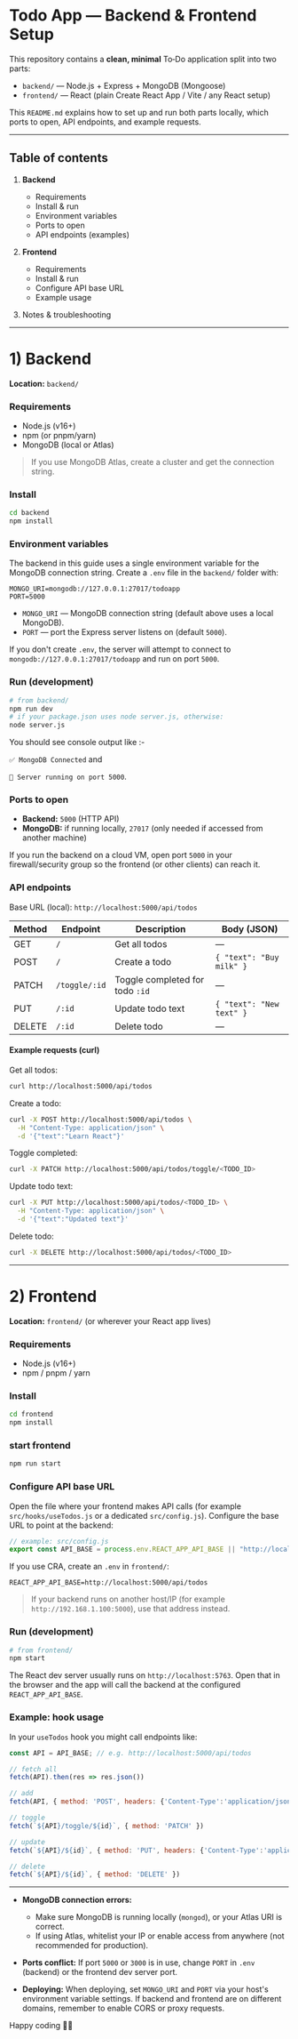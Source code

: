 # Todo App — Backend & Frontend Setup

This repository contains a **clean, minimal** To‑Do application split into two parts:

* `backend/` — Node.js + Express + MongoDB (Mongoose)
* `frontend/` — React (plain Create React App / Vite / any React setup)

This `README.md` explains how to set up and run both parts locally, which ports to open, API endpoints, and example requests.

---

## Table of contents

1. **Backend**

   * Requirements
   * Install & run
   * Environment variables
   * Ports to open
   * API endpoints (examples)
2. **Frontend**

   * Requirements
   * Install & run
   * Configure API base URL
   * Example usage
3. Notes & troubleshooting

---

# 1) Backend

**Location:** `backend/`

### Requirements

* Node.js (v16+)
* npm (or pnpm/yarn)
* MongoDB (local or Atlas)

> If you use MongoDB Atlas, create a cluster and get the connection string.

### Install

```bash
cd backend
npm install
```

### Environment variables

The backend in this guide uses a single environment variable for the MongoDB connection string.
Create a `.env` file in the `backend/` folder with:

```
MONGO_URI=mongodb://127.0.0.1:27017/todoapp
PORT=5000
```

* `MONGO_URI` — MongoDB connection string (default above uses a local MongoDB).
* `PORT` — port the Express server listens on (default `5000`).

If you don't create `.env`, the server will attempt to connect to `mongodb://127.0.0.1:27017/todoapp` and run on port `5000`.

### Run (development)

```bash
# from backend/
npm run dev
# if your package.json uses node server.js, otherwise:
node server.js
```

You should see console output like :- 

`✅ MongoDB Connected` and

 `🚀 Server running on port 5000`.

### Ports to open

* **Backend:** `5000` (HTTP API)
* **MongoDB:** if running locally, `27017` (only needed if accessed from another machine)

If you run the backend on a cloud VM, open port `5000` in your firewall/security group so the frontend (or other clients) can reach it.

### API endpoints

Base URL (local): `http://localhost:5000/api/todos`

| Method | Endpoint      | Description                     | Body (JSON)              |
| ------ | ------------- | ------------------------------- | ------------------------ |
| GET    | `/`           | Get all todos                   | —                        |
| POST   | `/`           | Create a todo                   | `{ "text": "Buy milk" }` |
| PATCH  | `/toggle/:id` | Toggle completed for todo `:id` | —                        |
| PUT    | `/:id`        | Update todo text                | `{ "text": "New text" }` |
| DELETE | `/:id`        | Delete todo                     | —                        |

#### Example requests (curl)

Get all todos:

```bash
curl http://localhost:5000/api/todos
```

Create a todo:

```bash
curl -X POST http://localhost:5000/api/todos \
  -H "Content-Type: application/json" \
  -d '{"text":"Learn React"}'
```

Toggle completed:

```bash
curl -X PATCH http://localhost:5000/api/todos/toggle/<TODO_ID>
```

Update todo text:

```bash
curl -X PUT http://localhost:5000/api/todos/<TODO_ID> \
  -H "Content-Type: application/json" \
  -d '{"text":"Updated text"}'
```

Delete todo:

```bash
curl -X DELETE http://localhost:5000/api/todos/<TODO_ID>
```

---

# 2) Frontend

**Location:** `frontend/` (or wherever your React app lives)

### Requirements

* Node.js (v16+)
* npm / pnpm / yarn

### Install

```bash
cd frontend
npm install
```
### start  frontend
```bash
npm run start
```



### Configure API base URL

Open the file where your frontend makes API calls (for example `src/hooks/useTodos.js` or a dedicated `src/config.js`). Configure the base URL to point at the backend:

```js
// example: src/config.js
export const API_BASE = process.env.REACT_APP_API_BASE || "http://localhost:5000/api/todos";
```

If you use CRA, create an `.env` in `frontend/`:

```
REACT_APP_API_BASE=http://localhost:5000/api/todos
```

> If your backend runs on another host/IP (for example `http://192.168.1.100:5000`), use that address instead.

### Run (development)

```bash
# from frontend/
npm start
```

The React dev server usually runs on `http://localhost:5763`. Open that in the browser and the app will call the backend at the configured `REACT_APP_API_BASE`.

### Example: hook usage

In your `useTodos` hook you might call endpoints like:

```js
const API = API_BASE; // e.g. http://localhost:5000/api/todos

// fetch all
fetch(API).then(res => res.json())

// add
fetch(API, { method: 'POST', headers: {'Content-Type':'application/json'}, body: JSON.stringify({ text }) })

// toggle
fetch(`${API}/toggle/${id}`, { method: 'PATCH' })

// update
fetch(`${API}/${id}`, { method: 'PUT', headers: {'Content-Type':'application/json'}, body: JSON.stringify({ text }) })

// delete
fetch(`${API}/${id}`, { method: 'DELETE' })
```

---



* **MongoDB connection errors:**

  * Make sure MongoDB is running locally (`mongod`), or your Atlas URI is correct.
  * If using Atlas, whitelist your IP or enable access from anywhere (not recommended for production).

* **Ports conflict:** If port `5000` or `3000` is in use, change `PORT` in `.env` (backend) or the frontend dev server port.

* **Deploying:** When deploying, set `MONGO_URI` and `PORT` via your host's environment variable settings. If backend and frontend are on different domains, remember to enable CORS or proxy requests.





Happy coding 👨‍💻
